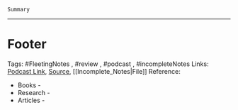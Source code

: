 `Summary`



---

# Footer
Tags: #FleetingNotes , #review , #podcast , #incompleteNotes 
Links: 
[Podcast Link](), [Source](), [[Incomplete_Notes|File]]
Reference:
- Books - 
- Research - 
- Articles - 

<!-- Comment
-->

[//]: # (Write a comment here)